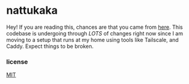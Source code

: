 # nattukaka

Hey! If you are reading this, chances are that you came from [here](https://nattukaka.dev). This codebase is undergoing through *LOTS* of changes right now since I am moving to a setup that runs at my home using tools like Tailscale, and Caddy. Expect things to be broken.

### license

[MIT](./LICENSE)
